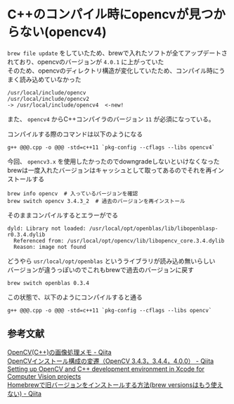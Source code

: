 # C++のコンパイル時にopencvが見つからない(opencv4)

`brew file update` をしていたため、brewで入れたソフトが全てアップデートされており、opencvのバージョンが `4.0.1` に上がっていた  
そのため、opencvのディレクトリ構造が変化していたため、コンパイル時にうまく読み込めていなかった  

    /usr/local/include/opencv
    /usr/local/include/opencv2
    -> /usr/local/include/opencv4  <-new!

また、 `opencv4` からC++コンパイラのバージョン `11` が必須になっている。

コンパイルする際のコマンドは以下のようになる

    g++ @@@.cpp -o @@@ -std=c++11 `pkg-config --cflags --libs opencv4`
    
今回、 `opencv3.x` を使用したかったのでdowngradeしないといけなくなった  
brewは一度入れたバージョンはキャッシュとして取ってあるのでそれを再インストールする  

    brew info opencv  # 入っているバージョンを確認
    brew switch opencv 3.4.3_2  # 過去のバージョンを再インストール
    
そのままコンパイルするとエラーがでる  

    dyld: Library not loaded: /usr/local/opt/openblas/lib/libopenblasp-r0.3.4.dylib
      Referenced from: /usr/local/opt/opencv/lib/libopencv_core.3.4.dylib
      Reason: image not found
      
どうやら `usr/local/opt/openblas` というライブラリが読み込め無いらしい  
バージョンが違うっぽいのでこれもbrewで過去のバージョンに戻す  

    brew switch openblas 0.3.4
    
この状態で、以下のようにコンパイルすると通る  

    g++ @@@.cpp -o @@@ -std=c++11 `pkg-config --cflags --libs opencv`
    
## 参考文献
[OpenCV(C++)の画像処理メモ - Qiita](https://qiita.com/yoyoyo_/items/aada199371f6802bb887)  
[OpenCVインストール構成の変遷（OpenCV 3.4.3，3.4.4，4.0.0） - Qiita](https://qiita.com/dandelion1124/items/eae435e601fba2adb0d1)  
[Setting up OpenCV and C++ development environment in Xcode for Computer Vision projects](https://medium.com/@jaskaranvirdi/setting-up-opencv-and-c-development-environment-in-xcode-b6027728003)  
[Homebrewで旧バージョンをインストールする方法(brew versionsはもう使えない) - Qiita](https://qiita.com/honeniq/items/778cc08d2db78e6774d8)
